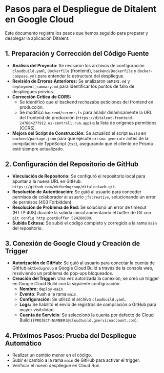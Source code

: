 # Pasos para el Despliegue de Ditalent en Google Cloud

Este documento registra los pasos que hemos seguido para preparar y desplegar la aplicación Ditalent.

## 1. Preparación y Corrección del Código Fuente

- **Análisis del Proyecto:** Se revisaron los archivos de configuración `cloudbuild.yaml`, `Dockerfile` (frontend), `backend/Dockerfile` y `docker-compose.yml` para entender la estructura del despliegue.
- **Revisión de Errores Anteriores:** Se analizaron `GEMINI.md` y `deployment_summary.md` para identificar los puntos de fallo de despliegues previos.
- **Corrección Crítica de CORS:**
    - Se identificó que el backend rechazaba peticiones del frontend en producción.
    - Se modificó `backend/server.ts` para añadir dinámicamente la URL del frontend de producción (`https://ditalent-frontend-247804277912.us-central1.run.app`) a la lista de orígenes permitidos (CORS).
- **Mejora del Script de Construcción:** Se actualizó el script `build` en `backend/package.json` para que ejecute `prisma generate` antes de la compilación de TypeScript (`tsc`), asegurando que el cliente de Prisma esté siempre actualizado.

## 2. Configuración del Repositorio de GitHub

- **Vinculación de Repositorio:** Se configuró el repositorio local para apuntar a la nueva URL en GitHub: `https://github.com/mktbedugroup/ditalentweb.git`.
- **Resolución de Autenticación:** Se guió al usuario para conceder permisos de colaborador al usuario `jfscreative`, solucionando un error de permisos (403 Forbidden).
- **Resolución de Problema de Red:** Se solucionó un error de timeout (HTTP 408) durante la subida inicial aumentando el buffer de Git con `git config http.postBuffer 524288000`.
- **Subida Exitosa:** Se subió el código completo y corregido a la rama `main` del repositorio.

## 3. Conexión de Google Cloud y Creación de Trigger

- **Autorización de GitHub:** Se guió al usuario para conectar la cuenta de GitHub `mktbedugroup` a Google Cloud Build a través de la consola web, resolviendo un problema de pop-ups bloqueados.
- **Creación del Trigger:** Una vez autorizada la conexión, se creó un trigger en Google Cloud Build con la siguiente configuración:
    - **Nombre:** `deploy-main`
    - **Evento:** Push a la rama `main`.
    - **Configuración:** Se utilizó el archivo `cloudbuild.yaml`.
    - **Logs:** Se habilitó el envío de registros de compilación a GitHub para mayor visibilidad.
    - **Cuenta de Servicio:** Se seleccionó la cuenta por defecto de Cloud Build (`[PROJECT-NUMBER]@cloudbuild.gserviceaccount.com`).

## 4. Próximos Pasos: Prueba del Despliegue Automático

- Realizar un cambio menor en el código.
- Subir el cambio a la rama `main` de GitHub para activar el trigger.
- Verificar el nuevo despliegue en Cloud Run.
